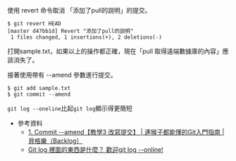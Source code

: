 使用 revert 命令取消 「添加了pull的説明」的提交。
```git
$ git revert HEAD
[master d47bb1d] Revert "添加了pull的説明"
 1 files changed, 1 insertions(+), 2 deletions(-)
```
打開sample.txt，如果以上的操作都正確，現在「pull 取得遠端數據庫的內容」應該消失了。


接著使用帶有 --amend 參數進行提交。
```git
$ git add sample.txt
$ git commit --amend
```

```git log --oneline```比起```git log```顯示得更簡短
-   參考資料
    -   [1. Commit --amend【教學3 改寫提交】 | 連猴子都能懂的Git入門指南 | 貝格樂（Backlog）](https://backlog.com/git-tutorial/tw/stepup/stepup7_1.html)
    -   [Git log 裡面的東西是什麼？ 歡迎git log --online!](https://ithelp.ithome.com.tw/articles/10205303)